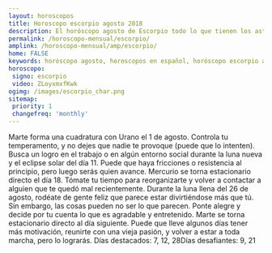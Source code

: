 ```yaml
---
layout: horoscopos
title: Horoscopo escorpio agosto 2018 
description: El horóscopo agosto de Escorpio todo lo que tienen los astros preparados para este mes, amor, trabajo, familia. Todo sobre astrologia, tarot, predicciones. Horoscopo gratis en español, predicciones y astrología.
permalink: /horoscopo-mensual/escorpio/
amplink: /horoscopo-mensual/amp/escorpio/
home: FALSE
keywords: horóscopo agosto, horoscopos en español, horóscopo escorpio agosto , horóscopo esperanza gracia, horoscop, horóscopos gratis, horoscopo escorpio, Tarot, Astrologia, Zodíaco, escorpio, horoscopo gratis, horoscopo del mes 
horoscopo:
 signo: escorpio
 video: ZLoyxmxfKwk
ogimg: /images/escorpio_char.png
sitemap:
 priority: 1
 changefreq: 'monthly'
---
```



Marte forma una cuadratura con Urano el 1 de agosto. Controla tu temperamento, y no dejes que nadie te provoque (puede que lo intenten). Busca un logro en el trabajo o en algún entorno social durante la luna nueva y el eclipse solar del día 11. Puede que haya fricciones o resistencia al principio, pero luego serás quien avance. Mercurio se torna estacionario directo el día 18. Tómate tu tiempo para reorganizarte y volver a contactar a alguien que te quedó mal recientemente. Durante la luna llena del 26 de agosto, rodéate de gente feliz que parece estar divirtiéndose más que tú. Sin embargo, las cosas pueden no ser lo que parecen. Ponte alegre y decide por tu cuenta lo que es agradable y entretenido. Marte se torna estacionario directo al día siguiente. Puede que lleve algunos días tener más motivación, reunirte con una vieja pasión, y volver a estar a toda marcha, pero lo lograrás. Días destacados: 7, 12, 28Días desafiantes: 9, 21</div>
